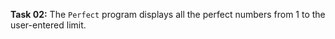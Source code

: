 **Task 02:**  The `Perfect` program displays all the perfect numbers from 1 to the user-entered limit. 